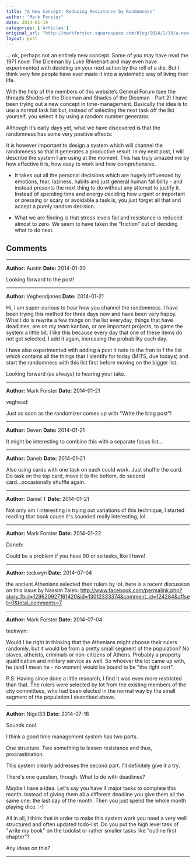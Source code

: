 ```yaml
---
title: "A New Concept: Reducing Resistance by Randomness"
author: "Mark Forster"
date: 2014-01-19
categories: ['Articles']
original_url: "http://markforster.squarespace.com/blog/2014/1/19/a-new-concept-reducing-resistance-by-randomness.html"
layout: post
---
```


… ok, perhaps not an entirely new concept. Some of you may have read the 1971 novel The Diceman by Luke Rhinehart and may even have experimented with deciding on your next action by the roll of a die. But I think very few people have ever made it into a systematic way of living their life.

With the help of the members of this website’s General Forum (see the threads Shades of the Diceman and Shades of the Diceman - Part 2) I have been trying out a new concept in time-management. Basically the idea is to use a normal task list but, instead of selecting the next task off the list yourself, you select it by using a random number generator.

Although it’s early days yet, what we have discovered is that the randomness has some very positive effects:

It is however important to design a system which will channel the randomness so that it generates a productive result. In my next post, I will describe the system I am using at the moment. This has truly amazed me by how effective it is, how easy to work and how comprehensive.

- It takes out all the personal decisions which are hugely influenced by emotions, fear, laziness, habits and just general human fallibility - and instead presents the next thing to do without any attempt to justify it. Instead of spending time and energy deciding how urgent or important or pressing or scary or avoidable a task is, you just forget all that and accept a purely random decision.

- What we are finding is that stress levels fall and resistance is reduced almost to zero. We seem to have taken the “friction” out of deciding what to do next.


## Comments

---

**Author:** Austin
**Date:** 2014-01-20

Looking forward to the post!

---

**Author:** Vegheadjones
**Date:** 2014-01-21

Hi, I am super-curious to hear how you channel the randomness. I have been trying this method for three days now and have been very happy. What I do is rewrite a few things on the list everyday, things that have deadlines, are on my team kanban, or are important projects, to game the system a little bit. I like this because every day that one of these items do not get selected, I add it again, increasing the probability each day.   
  
I have also experimented with adding a post it note to the fron to f the list which contains all the things that I identify for today (MITS, due todays) and start the randomness with this list first before moving on the bigger list.   
  
Looking forward (as always) to hearing your take.

---

**Author:** Mark Forster
**Date:** 2014-01-21

veghead:  
  
Just as soon as the randomizer comes up with "Write the blog post"!

---

**Author:** Deven
**Date:** 2014-01-21

It might be interesting to combine this with a separate focus list...

---

**Author:** Daneb
**Date:** 2014-01-21

Also using cards with one task on each could work. Just shuffle the card. Do task on the top card, move it to the bottom, do second card...occasionally shuffle again.

---

**Author:** Daniel T
**Date:** 2014-01-21

Not only am I interesting in trying out variations of this technique, I started reading that book cause it's sounded really interesting, lol.

---

**Author:** Mark Forster
**Date:** 2014-01-22

Daneb:  
  
Could be a problem if you have 90 or so tasks, like I have!

---

**Author:** teckwyn
**Date:** 2014-07-04

the ancient Athenians selected their rulers by lot. here is a recent discussion on this issue by Nassim Taleb: <http://www.facebook.com/permalink.php?story_fbid=129620927161420&id=13012333374&comment_id=124284&offset=0&total_comments=7>

---

**Author:** Mark Forster
**Date:** 2014-07-04

teckwyn:  
  
Would I be right in thinking that the Athenians might choose their rulers randomly, but it would be from a pretty small segment of the population? No slaves, atheists, criminals or non-citizens of Athens. Probably a property qualification and military service as well. So whoever the lot came up with, he (and I mean he - no women) would be bound to be "the right sort".  
  
P.S. Having since done a little research, I find it was even more restricted than that. The rulers were selected by lot from the existing members of the city committees, who had been elected in the normal way by the small segment of the population I described above.

---

**Author:** Nigel33
**Date:** 2014-07-18

Sounds cool.   
  
I think a good time management system has two parts.   
  
One structure. Two something to lessen resistance and thus, procrastination.  
  
This system clearly addresses the second part. I'll definitely give it a try.  
  
There's one question, though. What to do with deadlines?  
  
Maybe I have a idea. Let's say you have 4 major tasks to complete this month. Instead of giving them all a different deadline you give them all the same one: the last day of the month. Then you just spend the whole month playing dice. :-)  
  
All in all, I think that in order to make this system work you need a very well structured and often updated todo-list. Do you put the high level task of "write my book" on the todolist or rather smaller tasks like "outline first chapter"?  
  
Any ideas on this?

---
